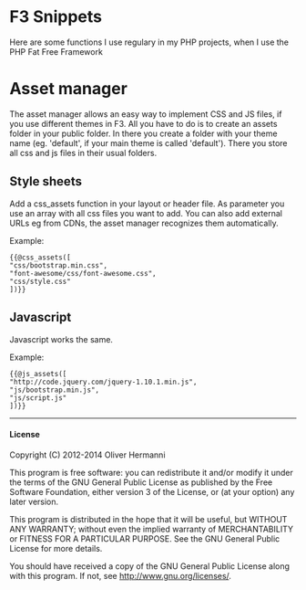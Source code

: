 F3 Snippets
===========
Here are some functions I use regulary in my PHP projects, when I use the PHP Fat Free Framework

Asset manager
=============
The asset manager allows an easy way to implement CSS and JS files, if you use different themes in F3. All
you have to do is to create an assets folder in your public folder. In there you create a folder with your
theme name (eg. 'default', if your main theme is called 'default'). There you store all css and js files in
their usual folders.

Style sheets
------------
Add a css_assets function in your layout or header file. As parameter you use an array with all css files
you want to add. You can also add external URLs eg from CDNs, the asset manager recognizes them automatically.


Example:

    {{@css_assets([
    "css/bootstrap.min.css",
    "font-awesome/css/font-awesome.css",
    "css/style.css"
    ])}}


Javascript
----------
Javascript works the same.

Example:

    {{@js_assets([
    "http://code.jquery.com/jquery-1.10.1.min.js",
    "js/bootstrap.min.js",
    "js/script.js"
    ])}}

***

#### License

Copyright (C) 2012-2014 Oliver Hermanni

This program is free software: you can redistribute it and/or modify
it under the terms of the GNU General Public License as published by
the Free Software Foundation, either version 3 of the License, or
(at your option) any later version.

This program is distributed in the hope that it will be useful,
but WITHOUT ANY WARRANTY; without even the implied warranty of
MERCHANTABILITY or FITNESS FOR A PARTICULAR PURPOSE.  See the
GNU General Public License for more details.

You should have received a copy of the GNU General Public License
along with this program.  If not, see <http://www.gnu.org/licenses/>.